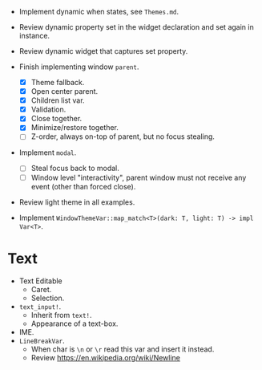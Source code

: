 * Implement dynamic when states, see `Themes.md`.
* Review dynamic property set in the widget declaration and set again in instance.
* Review dynamic widget that captures set property.

* Finish implementing window `parent`.
    - [x] Theme fallback.
    - [x] Open center parent.
    - [x] Children list var.
    - [x] Validation.
    - [x] Close together.
    - [x] Minimize/restore together.
    - [ ] Z-order, always on-top of parent, but no focus stealing.
* Implement `modal`.
    - [ ] Steal focus back to modal.
    - [ ] Window level "interactivity", parent window must not receive any event (other than forced close).

* Review light theme in all examples.
* Implement `WindowThemeVar::map_match<T>(dark: T, light: T) -> impl Var<T>`.

# Text

* Text Editable
    - Caret.
    - Selection.
* `text_input!`.
    - Inherit from `text!`.
    - Appearance of a text-box.
* IME.
* `LineBreakVar`.
    - When char is `\n` or `\r` read this var and insert it instead. 
    - Review https://en.wikipedia.org/wiki/Newline